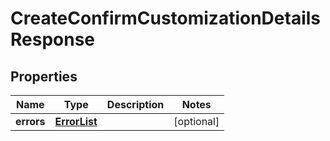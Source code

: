 
# CreateConfirmCustomizationDetailsResponse

## Properties
Name | Type | Description | Notes
------------ | ------------- | ------------- | -------------
**errors** | [**ErrorList**](../ErrorList.md) |  |  [optional]



